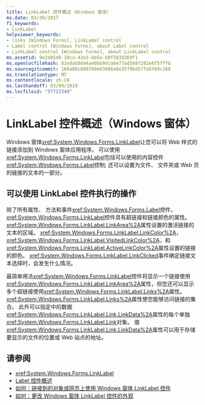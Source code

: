 ```yaml
---
title: LinkLabel 控件概述（Windows 窗体）
ms.date: 03/30/2017
f1_keywords:
- LinkLabel
helpviewer_keywords:
- links [Windows Forms], LinkLabel control
- Label control [Windows Forms], about Label control
- LinkLabel control [Windows Forms], about LinkLabel control
ms.assetid: 9e248549-10ca-43a3-bb5e-60f583d369f1
ms.openlocfilehash: 81edab0d44ae0bb9dcabe77ad568f281e6f5fffb
ms.sourcegitcommit: 160a88c8087b0e63606e6e35f9bd57fa5f69c168
ms.translationtype: MT
ms.contentlocale: zh-CN
ms.lasthandoff: 03/09/2019
ms.locfileid: "57722349"
---
```

# <a name="linklabel-control-overview-windows-forms"></a>LinkLabel 控件概述（Windows 窗体）
Windows 窗体<xref:System.Windows.Forms.LinkLabel>让您可以将 Web 样式的链接添加到 Windows 窗体应用程序。 可以使用<xref:System.Windows.Forms.LinkLabel>包括可以使用的内容控件<xref:System.Windows.Forms.Label>控制; 还可以设置为文件、 文件夹或 Web 页的链接的文本的一部分。  
  
## <a name="what-you-can-do-with-the-linklabel-control"></a>可以使用 LinkLabel 控件执行的操作  
 除了所有属性、 方法和事件<xref:System.Windows.Forms.Label>控件，<xref:System.Windows.Forms.LinkLabel>控件具有超链接和链接颜色的属性。 <xref:System.Windows.Forms.LinkLabel.LinkArea%2A>属性设置的激活链接的文本的区域。 <xref:System.Windows.Forms.LinkLabel.LinkColor%2A>， <xref:System.Windows.Forms.LinkLabel.VisitedLinkColor%2A>，和<xref:System.Windows.Forms.LinkLabel.ActiveLinkColor%2A>属性设置的链接的颜色。 <xref:System.Windows.Forms.LinkLabel.LinkClicked>事件确定链接文本选择时，会发生什么情况。  
  
 最简单用法<xref:System.Windows.Forms.LinkLabel>控件将显示一个链接使用<xref:System.Windows.Forms.LinkLabel.LinkArea%2A>属性，但您还可以显示多个超链接使用<xref:System.Windows.Forms.LinkLabel.Links%2A>属性。 <xref:System.Windows.Forms.LinkLabel.Links%2A>属性使您能够访问链接的集合。 此外可以指定中的数据<xref:System.Windows.Forms.LinkLabel.Link.LinkData%2A>属性的每个单独<xref:System.Windows.Forms.LinkLabel.Link>对象。 值<xref:System.Windows.Forms.LinkLabel.Link.LinkData%2A>属性可以用于存储要显示的文件的位置或 Web 站点的地址。  
  
## <a name="see-also"></a>请参阅
- <xref:System.Windows.Forms.LinkLabel>
- [Label 控件概述](label-control-overview-windows-forms.md)
- [如何：链接到的对象或网页上使用 Windows 窗体 LinkLabel 控件](link-to-an-object-or-web-page-with-wf-linklabel-control.md)
- [如何：更改 Windows 窗体 LinkLabel 控件的外观](how-to-change-the-appearance-of-the-windows-forms-linklabel-control.md)
